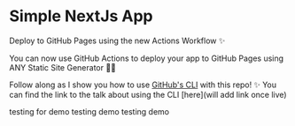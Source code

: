 # Simple NextJs App 
Deploy to GitHub Pages using the new Actions Workflow ✨ 

You can now use GitHub Actions to deploy your app to GitHub Pages using 
ANY Static Site Generator 💃🏽 

Follow along as I show you how to use [GitHub's CLI](https://cli.github.com/) with this repo! ✨ 
You can find the link to the talk about using the CLI [here](will add link once live) 

testing for demo testing demo testing demo 